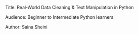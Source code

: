 Title: Real-World Data Cleaning & Text Manipulation in Python

Audience: Beginner to Intermediate Python learners

Author: Saina Sheini
